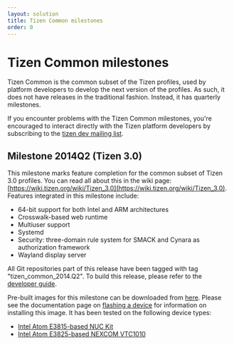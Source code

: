 ```yaml
---
layout: solution
title: Tizen Common milestones
order: 0
---
```


# Tizen Common milestones

Tizen Common is the common subset of the Tizen profiles, used by platform developers to develop the next version of the profiles. As such, it does not have releases in the traditional fashion. Instead, it has quarterly milestones.

If you encounter problems with the Tizen Common milestones, you're encouraged to interact directly with the Tizen platform developers by subscribing to the [tizen dev mailing list](https://lists.tizen.org/listinfo/dev).

## Milestone 2014Q2 (Tizen 3.0)

This milestone marks feature completion for the common subset of Tizen 3.0 profiles. You can read all about this in the wiki page: [https://wiki.tizen.org/wiki/Tizen_3.0](https://wiki.tizen.org/wiki/Tizen_3.0). Features integrated in this milestone include:

- 64-bit support for both Intel and ARM architectures
- Crosswalk-based web runtime
- Multiuser support
- Systemd
- Security: three-domain rule system for SMACK and Cynara as authorization framework
- Wayland display server

All Git repositories part of this release have been tagged with tag "tizen_common_2014.Q2". To build this release, please refer to the [developer guide](../developing/).

Pre-built images for this milestone can be downloaded from [here](http://download.tizen.org/releases/milestone/tizen/common-3.0.2014.Q3/). Please see the documentation page on [flashing a device](https://source.tizen.org/documentation/reference/flash-device) for information on installing this image. It has been tested on the following device types:

- [Intel Atom E3815-based NUC Kit](https://www-ssl.intel.com/content/www/us/en/nuc/nuc-kit-de3815tykhe.html)
- [Intel Atom E3825-based NEXCOM VTC1010](http://www.nexcom.com/Products/mobile-computing-solutions/tizen-ivi-platform/tizen-ivi-platform/vtc-1010-ivi)
